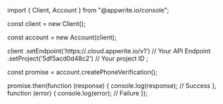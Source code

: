 import { Client, Account } from "@appwrite.io/console";

const client = new Client();

const account = new Account(client);

client
    .setEndpoint('https://<REGION>.cloud.appwrite.io/v1') // Your API Endpoint
    .setProject('5df5acd0d48c2') // Your project ID
;

const promise = account.createPhoneVerification();

promise.then(function (response) {
    console.log(response); // Success
}, function (error) {
    console.log(error); // Failure
});